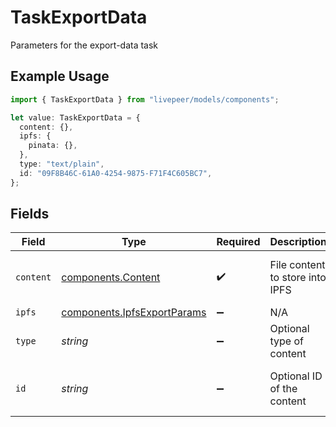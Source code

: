# TaskExportData

Parameters for the export-data task

## Example Usage

```typescript
import { TaskExportData } from "livepeer/models/components";

let value: TaskExportData = {
  content: {},
  ipfs: {
    pinata: {},
  },
  type: "text/plain",
  id: "09F8B46C-61A0-4254-9875-F71F4C605BC7",
};
```

## Fields

| Field                                                                      | Type                                                                       | Required                                                                   | Description                                                                | Example                                                                    |
| -------------------------------------------------------------------------- | -------------------------------------------------------------------------- | -------------------------------------------------------------------------- | -------------------------------------------------------------------------- | -------------------------------------------------------------------------- |
| `content`                                                                  | [components.Content](../../models/components/content.md)                   | :heavy_check_mark:                                                         | File content to store into IPFS                                            | {<br/>"data": "Hello, World!"<br/>}                                        |
| `ipfs`                                                                     | [components.IpfsExportParams](../../models/components/ipfsexportparams.md) | :heavy_minus_sign:                                                         | N/A                                                                        |                                                                            |
| `type`                                                                     | *string*                                                                   | :heavy_minus_sign:                                                         | Optional type of content                                                   | text/plain                                                                 |
| `id`                                                                       | *string*                                                                   | :heavy_minus_sign:                                                         | Optional ID of the content                                                 | 09F8B46C-61A0-4254-9875-F71F4C605BC7                                       |